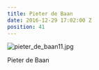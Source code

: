 ```yaml
---
title: Pieter de Baan
date: 2016-12-29 17:02:00 Z
position: 41
---
```


![pieter_de_baan11.jpg](/uploads/pieter_de_baan11.jpg)

Pieter de Baan
